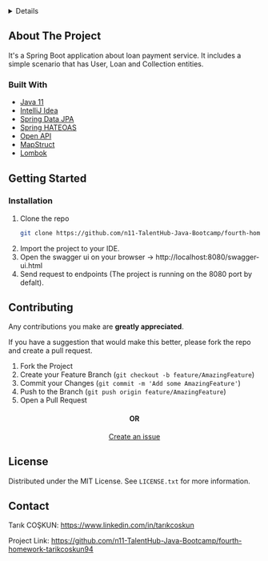 <!-- TABLE OF CONTENTS -->
<details>
  <h2>Table of Contents</h2>
  <ol>
    <li>
      <a href="#about-the-project">About The Project</a>
      <ul>
        <li><a href="#built-with">Built With</a></li>
      </ul>
    </li>
    <li>
      <a href="#getting-started">Getting Started</a>
      <ul>
        <li><a href="#installation">Installation</a></li>
      </ul>
    </li>
    <li><a href="#contributing">Contributing</a></li>
    <li><a href="#license">License</a></li>
    <li><a href="#contact">Contact</a></li>
  </ol>
</details>

<!-- ABOUT THE PROJECT -->
## About The Project
It's a Spring Boot application about loan payment service. It includes a simple scenario that has User, Loan and Collection entities.

### Built With
* [Java 11](https://www.oracle.com/tr/java/technologies/javase/jdk11-archive-downloads.html)
* [IntelliJ Idea](https://www.jetbrains.com/idea)
* [Spring Data JPA](https://spring.io/projects/spring-data-jpa)
* [Spring HATEOAS](https://spring.io/projects/spring-hateoas)
* [Open API](https://springdoc.org)
* [MapStruct](https://mapstruct.org)
* [Lombok](https://projectlombok.org)

<!-- GETTING STARTED -->
## Getting Started
### Installation
1. Clone the repo
   ```sh
   git clone https://github.com/n11-TalentHub-Java-Bootcamp/fourth-homework-tarikcoskun94.git
   ```
2. Import the project to your IDE.
3. Open the swagger ui on your browser -> http://localhost:8080/swagger-ui.html
4. Send request to endpoints (The project is running on the 8080 port by defalt).

<!-- CONTRIBUTING -->
## Contributing
Any contributions you make are **greatly appreciated**.

If you have a suggestion that would make this better, please fork the repo and create a pull request.

1. Fork the Project
2. Create your Feature Branch (`git checkout -b feature/AmazingFeature`)
3. Commit your Changes (`git commit -m 'Add some AmazingFeature'`)
4. Push to the Branch (`git push origin feature/AmazingFeature`)
5. Open a Pull Request
<h4 align="center"> OR </h4>
<p align="center"><a href="https://github.com/n11-TalentHub-Java-Bootcamp/fourth-homework-tarikcoskun94/issues">Create an issue</a> </p>

<!-- LICENSE -->
## License
Distributed under the MIT License. See `LICENSE.txt` for more information.

<!-- CONTACT -->
## Contact
Tarık COŞKUN: https://www.linkedin.com/in/tarıkcoskun

Project Link: https://github.com/n11-TalentHub-Java-Bootcamp/fourth-homework-tarikcoskun94
